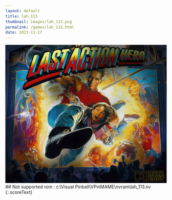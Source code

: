 ```yaml
---
layout: default
title: lah_113
thumbnail: images/lah_113.png
permalink: /games/lah_113.html
date: 2023-11-27
---
```


<img src="../images/lah_113.png" class="gameThumbnail img-fluid mx-auto align-middle">
## Not supported rom : c:\Visual Pinball\VPinMAME\nvram\lah_113.nv
{:.scoreText}

